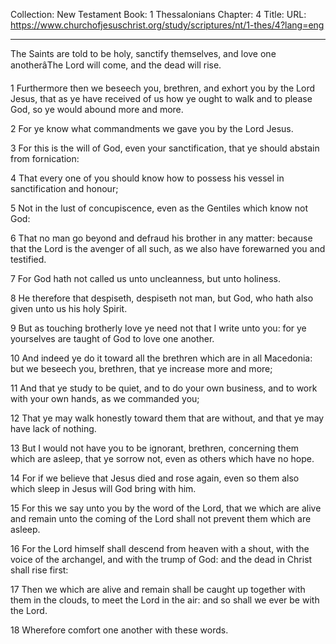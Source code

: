 Collection: New Testament
Book: 1 Thessalonians
Chapter: 4
Title: 
URL: https://www.churchofjesuschrist.org/study/scriptures/nt/1-thes/4?lang=eng

---

The Saints are told to be holy, sanctify themselves, and love one anotherâThe Lord will come, and the dead will rise.

1 Furthermore then we beseech you, brethren, and exhort you by the Lord Jesus, that as ye have received of us how ye ought to walk and to please God, so ye would abound more and more.

2 For ye know what commandments we gave you by the Lord Jesus.

3 For this is the will of God, even your sanctification, that ye should abstain from fornication:

4 That every one of you should know how to possess his vessel in sanctification and honour;

5 Not in the lust of concupiscence, even as the Gentiles which know not God:

6 That no man go beyond and defraud his brother in any matter: because that the Lord is the avenger of all such, as we also have forewarned you and testified.

7 For God hath not called us unto uncleanness, but unto holiness.

8 He therefore that despiseth, despiseth not man, but God, who hath also given unto us his holy Spirit.

9 But as touching brotherly love ye need not that I write unto you: for ye yourselves are taught of God to love one another.

10 And indeed ye do it toward all the brethren which are in all Macedonia: but we beseech you, brethren, that ye increase more and more;

11 And that ye study to be quiet, and to do your own business, and to work with your own hands, as we commanded you;

12 That ye may walk honestly toward them that are without, and that ye may have lack of nothing.

13 But I would not have you to be ignorant, brethren, concerning them which are asleep, that ye sorrow not, even as others which have no hope.

14 For if we believe that Jesus died and rose again, even so them also which sleep in Jesus will God bring with him.

15 For this we say unto you by the word of the Lord, that we which are alive and remain unto the coming of the Lord shall not prevent them which are asleep.

16 For the Lord himself shall descend from heaven with a shout, with the voice of the archangel, and with the trump of God: and the dead in Christ shall rise first:

17 Then we which are alive and remain shall be caught up together with them in the clouds, to meet the Lord in the air: and so shall we ever be with the Lord.

18 Wherefore comfort one another with these words.
